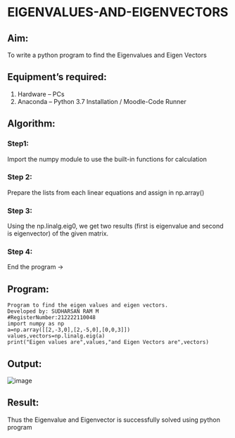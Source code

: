 # EIGENVALUES-AND-EIGENVECTORS
## Aim:
To write a python program to find the Eigenvalues and Eigen Vectors
## Equipment’s required:
1. 	Hardware – PCs
2. 	Anaconda – Python 3.7 Installation / Moodle-Code Runner
## Algorithm:
### Step1:
Import the numpy module to use the built-in functions for calculation
### Step 2:
Prepare the lists from each linear equations and assign in np.array()
### Step 3:
Using the np.linalg.eig0, we get two results (first is eigenvalue and second is eigenvector) of the given matrix.
### Step 4:
End the program →

## Program:
```
Program to find the eigen values and eigen vectors.
Developed by: SUDHARSAN RAM M 
#RegisterNumber:212222110048
import numpy as np
a=np.array([[2,-3,0],[2,-5,0],[0,0,3]])
values,vectors=np.linalg.eig(a)
print("Eigen values are",values,"and Eigen Vectors are",vectors)
```

## Output:
![image](https://github.com/Sudharsanram/EIGENVALUES-AND-EIGENVECTORS/assets/119393980/63f0ec05-6b5b-4c73-a8af-5a9e94128bab)

## Result:
Thus the Eigenvalue and Eigenvector is successfully solved using python program

